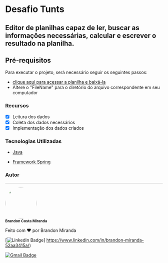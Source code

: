 # Desafio Tunts

## Editor de planilhas capaz de ler, buscar as informações necessárias, calcular e escrever o resultado na planilha.

## Pré-requisitos

Para executar o projeto, será necessário seguir os seguintes passos:

- [clique aqui para acessar a planilha e baixá-la ]( https://docs.google.com/spreadsheets/d/1XvWJcRLj2WAeXO3ULQ_GxGm9---3SZkjMbGcXMJtt70/edit?usp=sharing)
- Altere o "FileName" para o diretório do arquivo correspondente em seu computador


### Recursos

- [x] Leitura dos dados
- [x] Coleta dos dados necessários
- [x] Implementação dos dados criados

### Tecnologias Utilizadas

- [Java](www.java.com)

- [Framework Spring](https://spring.io/projects/spring-framework)

### Autor
---

 <img style="border-radius: 50%;" src="https://media-exp1.licdn.com/dms/image/C4D03AQEG8jhN9bWZJQ/profile-displayphoto-shrink_200_200/0/1607535320815?e=1625702400&v=beta&t=chME8rEYvEVtVGhBiK0W-xvTKsraWU70dNR03cOeml4" width="100px;" alt=""/>
 <br />
 <sub><b>Brandon Costa Miranda</b> </sub> 


Feito com ❤️ por Brandon Miranda 

[![Linkedin Badge](https://img.shields.io/badge/Brandon-blue?style=flat-square&logo=Linkedin&logoColor=white&link=https://www.linkedin.com/in/brandon-miranda-52aa3415a/)] https://www.linkedin.com/in/brandon-miranda-52aa3415a/) 

[![Gmail Badge](https://img.shields.io/badge/-brandon.dev1998@gmail.com-c14438?style=flat-square&logo=Gmail&logoColor=white&link=mailto:brandon.dev1998@gmail.com)](mailto:brandon.dev1998@gmail.com)
